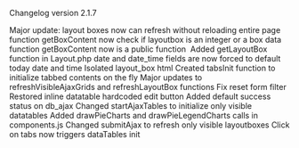 Changelog version 2.1.7
 
Major update: layout boxes now can refresh without reloading entire page
function getBoxContent now check if layoutbox is an integer or a box data
function getBoxContent now is a public function 
Added getLayoutBox function in Layout.php
date and date_time fields are now forced to default today date and time
Isolated layout_box html
Created tabsInit function to initialize tabbed contents on the fly
Major updates to refreshVisibleAjaxGrids and refreshLayoutBox functions
Fix reset form filter
Restored inline datatable hardcoded edit button
Added default success status on db_ajax
Changed startAjaxTables to initialize only visible datatables
Added drawPieCharts and drawPieLegendCharts calls in components.js
Changed submitAjax to refresh only visible layoutboxes
Click on tabs now triggers dataTables init
